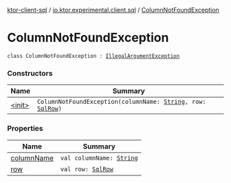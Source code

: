 [ktor-client-sql](../../index.md) / [io.ktor.experimental.client.sql](../index.md) / [ColumnNotFoundException](./index.md)

# ColumnNotFoundException

`class ColumnNotFoundException : `[`IllegalArgumentException`](https://kotlinlang.org/api/latest/jvm/stdlib/kotlin/-illegal-argument-exception/index.html)

### Constructors

| Name | Summary |
|---|---|
| [&lt;init&gt;](-init-.md) | `ColumnNotFoundException(columnName: `[`String`](https://kotlinlang.org/api/latest/jvm/stdlib/kotlin/-string/index.html)`, row: `[`SqlRow`](../-sql-row/index.md)`)` |

### Properties

| Name | Summary |
|---|---|
| [columnName](column-name.md) | `val columnName: `[`String`](https://kotlinlang.org/api/latest/jvm/stdlib/kotlin/-string/index.html) |
| [row](row.md) | `val row: `[`SqlRow`](../-sql-row/index.md) |
